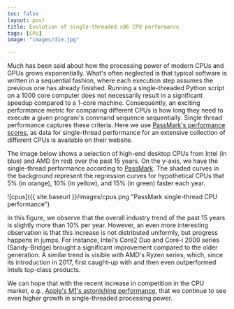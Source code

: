```yaml
---
toc: false
layout: post
title: Evolution of single-threaded x86 CPU performance
tags: [CPU]
image: "images/die.jpg"

---
```


Much has been said about how the processing power of modern CPUs and GPUs grows exponentially. 
What's often neglected is that typical software is written in a sequential fashion, where each execution step assumes the previous one has already finished. 
Running a single-threaded Python script on a 1000 core computer does not necessarily result in a significant speedup compared to a 1-core machine.
Consequently, an exciting performance metric for comparing different CPUs is how long they need to execute a given program's command sequence sequentially.
Single thread performance captures these criteria. 
Here we use [PassMark's performance scores](https://www.passmark.com/), as data for single-thread performance for an extensive collection of different CPUs is available on their website. 

The image below shows a selection of high-end desktop CPUs from Intel (in blue) and AMD (in red) over the past 15 years. On the y-axis, we have the single-thread performance according to [PassMark](https://www.passmark.com/).
The shaded curves in the background represent the regression curves for hypothetical CPUs that 5% (in orange), 10% (in yellow), and 15% (in green) faster each year.

![cpus]({{ site.baseurl }}/images/cpus.png "PassMark single-thread CPU performance")

In this figure, we observe that the overall industry trend of the past 15 years is slightly more than 10% per year. 
However, an even more interesting observation is that this increase is not distributed uniformly, but progress happens in jumps.
For instance, Intel's Core2 Duo and Core-i 2000 series (Sandy-Bridge) brought a significant improvement compared to the older generation. A similar trend is visible with AMD's Ryzen series, which, since its introduction in 2017, first caught-up with and then even outperformed Intels top-class products.

We can hope that with the recent increase in competition in the CPU market, e.g., [Apple's M1's astonishing performance](https://www.anandtech.com/show/16252/mac-mini-apple-m1-tested/2), that we continue to see even higher growth in single-threaded processing power.
